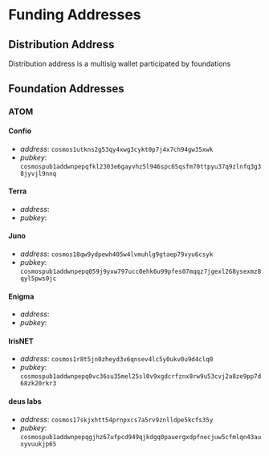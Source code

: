 # Funding Addresses

## Distribution Address

Distribution address is a multisig wallet participated by foundations

## Foundation Addresses

### ATOM

#### Confio

- _address_: `cosmos1utkns2g53qy4xwg3cykt0p7j4x7ch94gw35xwk`
- _pubkey_: `cosmospub1addwnpepqfkl2303e6gayvhz5l946spc65qsfm70ttpyu37q9zlnfq3g38jyvjl9nnq`

#### Terra

- _address_:
- _pubkey_:

#### Juno

- _address_: `cosmos18qw9ydpewh405w4lvmuhlg9gtaep79vyu6csyk`
- _pubkey_: `cosmospub1addwnpepq059j9yxw797ucc0ehk6u99pfes07mqqz7jgexl268ysexmz8qyl5pws0jc`

#### Enigma

- _address_:
- _pubkey_:

#### IrisNET

- _address_: `cosmos1r8t5jn0zheyd3v6qnsev4lc5y0ukv0u9d4clq0`
- _pubkey_: `cosmospub1addwnpepq0vc36su35mel25sl0v9xgdcrfznx8rw9u53cvj2a8ze9pp7d68zk20rkr3`

#### deus labs

- _address_: `cosmos17skjxhtt54prnpxcs7a5rv9znlldpe5kcfs35y`
- _pubkey_: `cosmospub1addwnpepqgjhz67ufpcd949qjkdgq0pauergxdpfnecjuw5cfmlqn43auxyvuukjp65`
